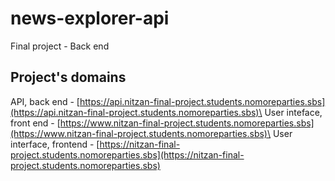 # news-explorer-api
Final project - Back end

## Project's domains
API, back end - [https://api.nitzan-final-project.students.nomoreparties.sbs](https://api.nitzan-final-project.students.nomoreparties.sbs)\
User inteface, front end - [https://www.nitzan-final-project.students.nomoreparties.sbs](https://www.nitzan-final-project.students.nomoreparties.sbs)\
User interface, frontend - [https://nitzan-final-project.students.nomoreparties.sbs](https://nitzan-final-project.students.nomoreparties.sbs)
